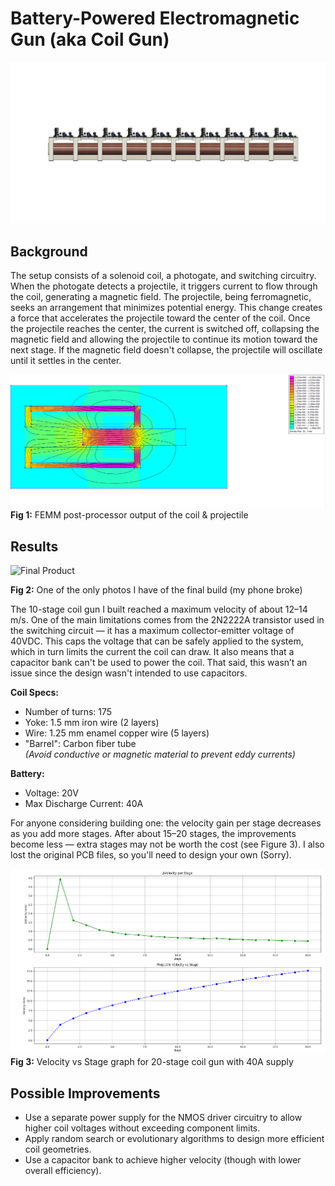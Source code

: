 # Battery-Powered Electromagnetic Gun (aka Coil Gun)
![Fusion Model 10 stages](images/10-stage-side-profile-fusion-360.png) 

## Background

The setup consists of a solenoid coil, a photogate, and switching circuitry. When the photogate detects a projectile, it triggers current to flow through the coil, generating a magnetic field. The projectile, being ferromagnetic, seeks an arrangement that minimizes potential energy. This change creates a force that accelerates the projectile toward the center of the coil. Once the projectile reaches the center, the current is switched off, collapsing the magnetic field and allowing the projectile to continue its motion toward the next stage. If the magnetic field doesn't collapse, the projectile will oscillate until it settles in the center.

![FEMM Post-processor Output](images/Finite-element-magnetic-methods-output.png)  
<b>Fig 1:</b> FEMM post-processor output of the coil & projectile

## Results

<img src="images/10-stages-finished.png" alt="Final Product" width="400"/>
  
<b>Fig 2:</b> One of the only photos I have of the final build (my phone broke)

The 10-stage coil gun I built reached a maximum velocity of about 12–14 m/s. One of the main limitations comes from the 2N2222A transistor used in the switching circuit — it has a maximum collector-emitter voltage of 40VDC. This caps the voltage that can be safely applied to the system, which in turn limits the current the coil can draw. It also means that a capacitor bank can't be used to power the coil. That said, this wasn’t an issue since the design wasn't intended to use capacitors.

**Coil Specs:**
- Number of turns: 175
- Yoke: 1.5 mm iron wire (2 layers)
- Wire: 1.25 mm enamel copper wire (5 layers)
- "Barrel": Carbon fiber tube  
  _(Avoid conductive or magnetic material to prevent eddy currents)_

**Battery:**
- Voltage: 20V
- Max Discharge Current: 40A

For anyone considering building one: the velocity gain per stage decreases as you add more stages. After about 15–20 stages, the improvements become less — extra stages may not be worth the cost (see Figure 3). I also lost the original PCB files, so you'll need to design your own (Sorry).

![Velocity vs Stage](images/20-stages-graph.png)  
<b>Fig 3:</b> Velocity vs Stage graph for 20-stage coil gun with 40A supply

## Possible Improvements

- Use a separate power supply for the NMOS driver circuitry to allow higher coil voltages without exceeding component limits.
- Apply random search or evolutionary algorithms to design more efficient coil geometries.
- Use a capacitor bank to achieve higher velocity (though with lower overall efficiency).
